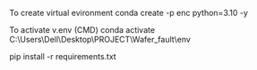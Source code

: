 To create virtual evironment
    conda create -p enc python=3.10 -y

To activate v.env (CMD)
    conda activate C:\Users\Dell\Desktop\PROJECT\Wafer_fault\env

pip install -r requirements.txt